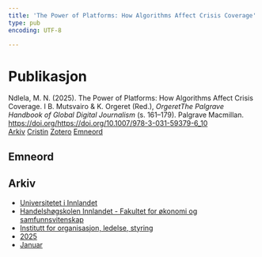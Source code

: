 ```yaml
---
title: 'The Power of Platforms: How Algorithms Affect Crisis Coverage'
type: pub
encoding: UTF-8

---
```

<h1>Publikasjon</h1>
<article id="csl-bib-container-WQFI557P" class="csl-bib-container">
  <div class="csl-bib-body"> <div class="csl-entry">Ndlela, M. N. (2025). The Power of Platforms: How Algorithms Affect Crisis Coverage. I B. Mutsvairo &#38; K. Orgeret (Red.), <i>OrgeretThe Palgrave Handbook of Global Digital Journalism</i> (s. 161–179). Palgrave Macmillan. <a href="https://doi.org/https://doi.org/10.1007/978-3-031-59379-6_10">https://doi.org/https://doi.org/10.1007/978-3-031-59379-6_10</a></div> </div>
  <div class="csl-bib-buttons">
    <a href="#taxonomy-article-WQFI557P" alt="archive" class="csl-bib-button">Arkiv</a>
    <a href="https://app.cristin.no/results/show.jsf?id=2344453" alt="Cristin" class="csl-bib-button">Cristin</a>
    <a href="http://zotero.org/groups/5881554/items/WQFI557P" alt="Zotero" class="csl-bib-button">Zotero</a>
    <a href="#keywords-article-WQFI557P" alt="keywords" class="csl-bib-button">Emneord</a>
  </div>
  <div id="csl-bib-meta-container-WQFI557P"></div>
</article>
<div id="csl-bib-meta-WQFI557P" class="csl-bib-meta">
  <article id="keywords-article-WQFI557P" class="keywords-article">
    <h1>Emneord</h1>
    
  </article>
  <article id="taxonomy-article-WQFI557P" class="taxonomy-article">
    <h1>Arkiv</h1>
    <ul>
      <li>
        <a href="/nn/archive/?key=3DCRN523">Universitetet i Innlandet</a>
      </li>
      <li>
        <a href="/nn/archive/?key=DU8Q9LN9">Handelshøgskolen Innlandet - Fakultet for økonomi og samfunnsvitenskap</a>
      </li>
      <li>
        <a href="/nn/archive/?key=4LUWR3ZM">Institutt for organisasjon, ledelse, styring</a>
      </li>
      <li>
        <a href="/nn/archive/?key=UY24A2N9">2025</a>
      </li>
      <li>
        <a href="/nn/archive/?key=IZKXJSS6">Januar</a>
      </li>
    </ul>
  </article>
</div>
